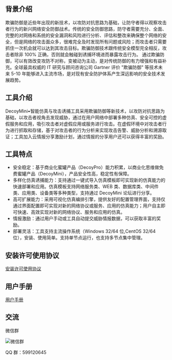 ## 背景介绍
欺骗防御是近些年出现的新技术，以攻防对抗思路为基础，让防守者得以观察攻击者行为的新兴网络安全防御战术。传统的安全防御思路，防守者需要充分、全面、完整的对网络和系统的安全漏洞和风险进行分析、评估和整改来确保整个网络的安全，但是网络的攻击面众多，很难完全及时发现所有问题或风险；而攻击者只需要抓住一次机会就可以达到其攻击目标。欺骗防御技术跟传统安全模型完全相反，攻击者除非 100% 正确，否则就会触碰到诱捕环境进而暴露攻击行为。
通过欺骗防御，可以有效改变攻防不对称，变被动为主动，是对传统防御的有力增强和有益补充。全球最具权威的 IT 研究与顾问咨询公司 Gartner 评价 "欺骗防御" 等技术未来 5-10 年能够进入主流市场，是对现有安全防护体系产生深远影响的安全技术发展趋势。

## 工具介绍
DecoyMini•智能仿真与攻击诱捕工具采用欺骗防御等新技术，以攻防对抗思路为基础，以攻击者视角去发现威胁，通过在用户网络中部署多种仿真、安全可控的虚假服务和应用，吸引攻击者对虚假应用或服务进行攻击。在虚假环境中对攻击者行为进行抓取和存储，基于对攻击者的行为分析来实现攻击告警、威胁分析和溯源取证；工具加入云情报分享激励计划，通过情报的分享用户还可以获得丰富的奖励。

## 工具特点
* 安全稳定：基于商业化蜜罐产品（DecoyPro）能力积累，以商业化思维做免费蜜罐产品（DecoyMini），产品安全性高，稳定性有保障。
* 多样化仿真诱捕能力：支持通过一键式导入仿真模板即可实现新的仿真能力的快速部署和应用。仿真模板支持网络服务类、WEB 类、数据库类、中间件类、应用类、设备类等多种类型，支持通过 DecoyMini 论坛进行分享。 
* 高可扩展能力：采用可视化仿真编排引擎，提供友好的配置管理界面，支持仅通过界面配置即可实现对新的网络协议或服务、应用的仿真能力；用户自主即可快速、高效实现对新的网络协议、服务和应用的仿真。 
* 情报激励：通过用户手动或工具自动提交威胁情报数据，可以获取丰富的奖励。
* 部署灵活：工具支持主流操作系统（Windows 32/64 位,CentOS 32/64 位），安装、使用简单。支持单节点运行，也支持多节点集中管理。

## 安装许可使用协议
[安装许可使用协议](http://bbs.decoyit.com/thread-17-1-1.html)

## 用户手册
[用户手册](http://bbs.decoyit.com/thread-6-1-1.html)

## 交流
微信群

![微信群](http://bbs.decoyit.com/wxqr_code.png)

QQ 群：599120645
